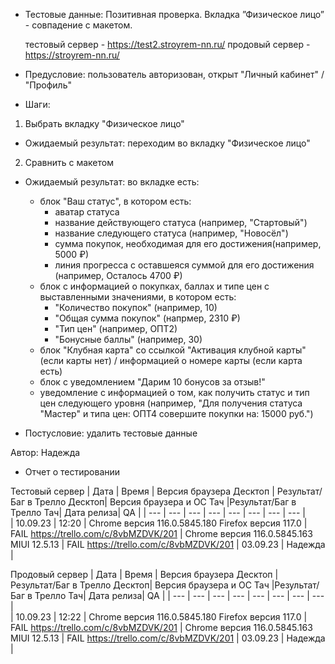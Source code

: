 * Тестовые данные: Позитивная проверка. Вкладка ”Физическое лицо” - совпадение с макетом.

	тестовый сервер - https://test2.stroyrem-nn.ru/   продовый сервер - https://stroyrem-nn.ru/

* Предусловие: пользователь авторизован, открыт "Личный кабинет" / "Профиль"

* Шаги:
1.	Выбрать вкладку "Физическое лицо"
* Ожидаемый результат: переходим во вкладку "Физическое лицо"

2.	Сравнить с макетом
* Ожидаемый результат: во вкладке есть:
	- блок "Ваш статус", в котором есть:
		- аватар статуса
		- название действующего статуса (например, "Стартовый")
		- название следующего статуса (например, "Новосёл")
		- сумма покупок, необходимая для его достижения(например, 5000 ₽)
		- линия прогресса с оставшеяся суммой для его достижения (например, Осталось 4700 ₽)
	- блок с информацией о покупках, баллах и типе цен с выставленными значениями, в котором есть:
		- "Количество покупок" (например, 10)
		- "Общая сумма покупок" (напрмер, 2310 ₽)
		- "Тип цен" (например, ОПТ2)
		- "Бонусные баллы" (например, 30)
	- блок "Клубная карта" со ссылкой "Активация клубной карты" (если карты нет) / информацией о номере карты (если карта есть)
	- блок с уведомлением "Дарим 10 бонусов за отзыв!"
	- уведомление с информацией о том, как получить статус и тип цен следующего уровня (например, "Для получения статуса "Мастер" и типа цен: ОПТ4 совершите покупки на: 15000 руб.")

* Постусловие: удалить тестовые данные

Автор: Надежда

* Отчет о тестировании
  
Тестовый сервер
| Дата | Время | Версия браузера Десктоп | Результат/Баг в Трелло Десктоп|  Версия браузера и ОС Тач |Результат/Баг в Трелло Тач| Дата релиза| QA  |
| --- | --- | --- | --- |  --- | --- | --- | --- |   
| 10.09.23 | 12:20 | Chrome версия 116.0.5845.180 Firefox версия 117.0 | FAIL https://trello.com/c/8vbMZDVK/201 | Chrome версия 116.0.5845.163 MIUI 12.5.13 | FAIL https://trello.com/c/8vbMZDVK/201 | 03.09.23 | Надежда |  

Продовый сервер
| Дата | Время | Версия браузера Десктоп | Результат/Баг в Трелло Десктоп|  Версия браузера и ОС Тач |Результат/Баг в Трелло Тач| Дата релиза| QA |
| --- | --- | --- | --- |  --- | --- | --- | --- |   
| 10.09.23 | 12:22 | Chrome версия 116.0.5845.180 Firefox версия 117.0 | FAIL https://trello.com/c/8vbMZDVK/201 | Chrome версия 116.0.5845.163 MIUI 12.5.13 | FAIL https://trello.com/c/8vbMZDVK/201 | 03.09.23 | Надежда |
 